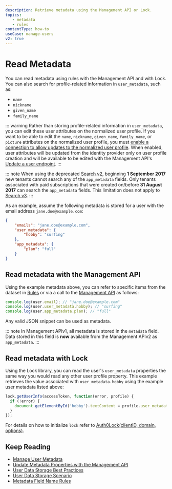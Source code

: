```yaml
---
description: Retrieve metadata using the Management API or Lock.
topics: 
   - metadata
   - rules
contentType: how-to
useCase: manage-users
v2: true
---
```


# Read Metadata

You can read metadata using rules with the Management API and with Lock. You can also search for profile-related information in `user_metadata`, such as:

- `name`
- `nickname`
- `given_name`
- `family_name`

::: warning
Rather than storing profile-related information in `user_metadata`, you can edit these user attributes on the normalized user profile. If you want to be able to edit the `name`, `nickname`, `given_name`, `family_name`, or `picture` attributes on the normalized user profile, you must [enable a connection to allow updates to the normalized user profile](/connections/guides/allow-update-normalized-user-profile). When enabled, user attributes will be updated from the identity provider only on user profile creation and will be available to be edited with the Management API's [Update a user endpoint](/api/management/v2#!/Users/patch_users_by_id).
:::

::: note 
When using the deprecated [Search v2](/users/search/v2), beginning **1 September 2017** new tenants cannot search any of the  `app_metadata` fields. Only tenants associated with paid subscriptions that were created on/before **31 August 2017** can search the `app_metadata` fields.
This limitation does not apply to [Search v3](/users/search/v3).
:::

As an example, assume the following metadata is stored for a user with the email address `jane.doe@example.com`:

```json
{
    "emails": "jane.doe@example.com",
    "user_metadata": {
        "hobby": "surfing"
    },
    "app_metadata": {
        "plan": "full"
    }
}
```

## Read metadata with the Management API

Using the example metadata above, you can refer to specific items from the dataset in [Rules](/rules) or via a call to the [Management API](/users/guides/manage-user-metadata) as follows:

```js
console.log(user.email); // "jane.doe@example.com"
console.log(user.user_metadata.hobby); // "surfing"
console.log(user.app_metadata.plan); // "full"
```
Any valid JSON snippet can be used as metadata.

::: note
In Management APIv1, all metadata is stored in the `metadata` field. Data stored in this field is **now** available from the Management APIv2 as `app_metadata`.
:::

## Read metadata with Lock

Using the Lock library, you can read the user's `user_metadata` properties the same way you would read any other user profile property. This example retrieves the value associated with `user_metadata.hobby` using the example user metadata listed above:

```js
lock.getUserInfo(accessToken, function(error, profile) {
  if (!error) {
    document.getElementById('hobby').textContent = profile.user_metadata.hobby;
  }
});
```

For details on how to initialize `lock` refer to [Auth0Lock(clientID, domain, options)](https://github.com/auth0/lock#new-auth0lockclientid-domain-options).

## Keep Reading

* [Manage User Metadata](/users/guides/manage-user-metadata)
* [Update Metadata Properties with the Management API](/users/guides/update-metadata-properties-with-management-api)
* [User Data Storage Best Practices](/best-practices/user-data-storage-best-practices)
* [User Data Storage Scenario](/users/references/user-data-storage-scenario)
* [Metadata Field Name Rules](/users/references/metadata-field-name-rules)
